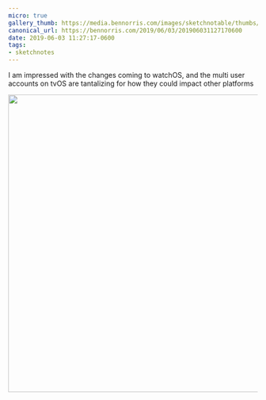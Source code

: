 ```yaml
---
micro: true
gallery_thumb: https://media.bennorris.com/images/sketchnotable/thumbs/wwdc-2019-tvos.jpg
canonical_url: https://bennorris.com/2019/06/03/201906031127170600
date: 2019-06-03 11:27:17-0600
tags:
- sketchnotes
---
```


I am impressed with the changes coming to watchOS, and the multi user accounts on tvOS are tantalizing for how they could impact other platforms

<img src="https://media.bennorris.com/images/sketchnotable/wwdc-2019/wwdc-2019-tvos.jpg" width="600" height="600" alt="" />